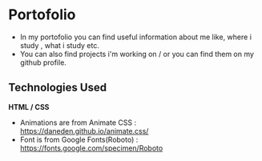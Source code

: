 # Portofolio

- In my portofolio you can find useful information about me like, where i study , what i study etc.
- You can also find projects i'm working on / or you can find them on my github profile.

## Technologies Used

**HTML / CSS**
- Animations are from Animate CSS : https://daneden.github.io/animate.css/
- Font is from Google Fonts(Roboto) : https://fonts.google.com/specimen/Roboto
